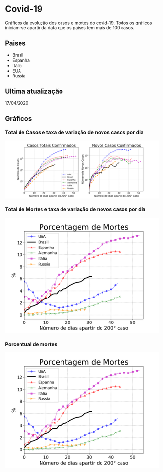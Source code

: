# Covid-19

Gráficos da evolução dos casos e mortes do covid-19. Todos os gráficos iniciam-se apartir da data que os paises tem mais de 100 casos.

## Paises

* Brasil
* Espanha
* Itália
* EUA
* Russia

## Ultima atualização

17/04/2020

## Gráficos

### Total de Casos e taxa de variação de novos casos por dia
![Casos confirmados](script/fig/casos.png)

### Total de Mortes e taxa de variação de novos casos por dia
![Mortes confirmadas](script/fig/mortes.png)

### Porcentual de mortes 
![Porcentual de mortes](script/fig/porcentagem_de_mortos.png)